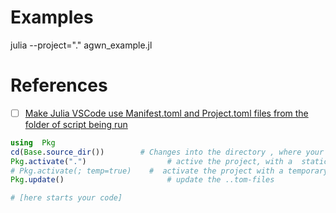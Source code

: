 # Examples

julia --project="." agwn_example.jl

# References

- [ ] [Make Julia VSCode use Manifest.toml and Project.toml files from the folder of script being run](https://discourse.julialang.org/t/make-julia-vscode-use-manifest-toml-and-project-toml-files-from-the-folder-of-script-being-run/82046)

```julia
using  Pkg
cd(Base.source_dir())        # Changes into the directory , where your "my_julia.jl" is.
Pkg.activate(".")                  # active the project, with a  static environment
# Pkg.activate(; temp=true)    #  activate the project with a temporary environment
Pkg.update()                       # update the ..tom-files

# [here starts your code]
```
